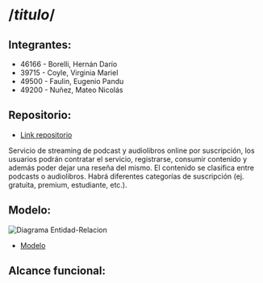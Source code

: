 # /*titulo*/

## **Integrantes:**  

- 46166 - Borelli, Hernán Darío
- 39715 - Coyle, Virginia Mariel
- 49500 - Faulin, Eugenio Pandu
- 49200 - Nuñez, Mateo Nicolás

## **Repositorio:**
- [Link repositorio](https://github.com/hdborelli/TP_DSW_CBFN)

Servicio de streaming de podcast y audiolibros online por suscripción, los usuarios podrán contratar el servicio, registrarse, consumir contenido y además poder dejar una reseña del mismo. El contenido se clasifica entre podcasts o audiolibros. Habrá diferentes categorías de suscripción (ej. gratuita, premium, estudiante, etc.). 

## **Modelo:**
![Diagrama Entidad-Relacion](https://https://github.com/hdborelli/TP_DSW_CBFN/Assets/DER.jpg)

- [Modelo](https://drive.google.com/file/d/11ACZJqwl76ydJ1UTIr_Lcnx58QASBCiV/view?usp=drive_link)

## **Alcance funcional:**
